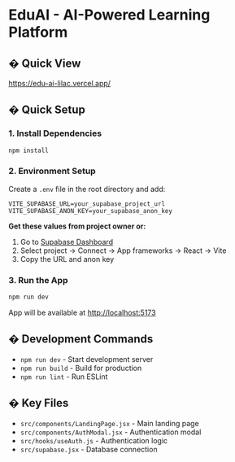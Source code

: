 # EduAI - AI-Powered Learning Platform

## � Quick View

https://edu-ai-lilac.vercel.app/

## � Quick Setup

### 1. Install Dependencies
```bash
npm install
```

### 2. Environment Setup
Create a `.env` file in the root directory and add:

```env
VITE_SUPABASE_URL=your_supabase_project_url
VITE_SUPABASE_ANON_KEY=your_supabase_anon_key
```

**Get these values from project owner or:**
1. Go to [Supabase Dashboard](https://supabase.com/dashboard) 
2. Select project → Connect → App frameworks → React → Vite
3. Copy the URL and anon key

### 3. Run the App
```bash
npm run dev
```

App will be available at [http://localhost:5173](http://localhost:5173)

## �️ Development Commands

- `npm run dev` - Start development server
- `npm run build` - Build for production  
- `npm run lint` - Run ESLint

## � Key Files

- `src/components/LandingPage.jsx` - Main landing page
- `src/components/AuthModal.jsx` - Authentication modal
- `src/hooks/useAuth.js` - Authentication logic
- `src/supabase.jsx` - Database connection
